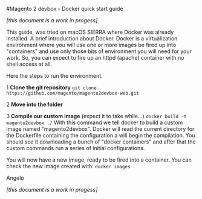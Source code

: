 #Magento 2 devbox - Docker quick start guide

_[this document is a work in progess]_

This guide, was tried on macOS SIERRA where Docker was already installed.
A brief introduction about Docker. Docker is a virtualization environment where you will use one or more images be fired up into "containers" and use only those bits of environment you will need for your work.
So, you can expect to fire up an httpd (apache) container with no shell access at all.

Here the steps to run the environment. 

1 **Clone the git repository**
```git clone https://github.com/magento/magento2devbox-web.git```

2 **Move into the folder**

3 **Compile our custom image** (expect it to take while...)
```docker build -t magento2devbox ./```
With this command we tell docker to build a custom image named "magento2devbox". Docker will read the current directory for the Dockerfile containing the configuration a will begin the compilation. You should see it downloading a bunch of "docker containers" and after that the custom commands run a series of initial configurations.

You will now have a new image, ready to be fired into a container. You can check the new image created with:
```docker images```





Angelo

_[this document is a work in progess]_

